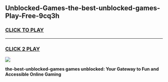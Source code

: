 
## Unblocked-Games-the-best-unblocked-games-Play-Free-9cq3h
<h3>
<a href="https://premium76.site?title=the-best-unblocked-games&ref=10A">CLICK TO PLAY</a></h3>
<hr>

<h3>
<a href="https://premium76.site?title=the-best-unblocked-games&ref=10A">CLICK 2 PLAY</a>
  
</h3>

<a href="https://premium76.site?title=the-best-unblocked-games&ref=10A"><img src="https://clearcache.store/games.png"></a>


**the-best-unblocked-games games unblocked: Your Gateway to Fun and Accessible Online Gaming**
